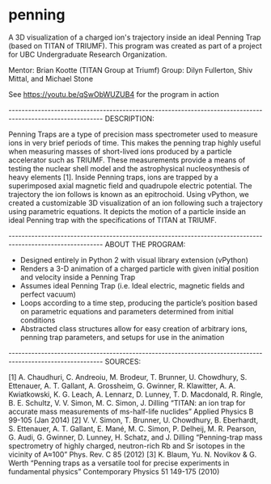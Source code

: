 # penning
A 3D visualization of a charged ion's trajectory inside an ideal Penning Trap (based on TITAN of TRIUMF). This program was created as part of a project for UBC Undergraduate Research Organization.

Mentor: Brian Kootte (TITAN Group at Triumf)
Group: Dilyn Fullerton, Shiv Mittal, and Michael Stone

See  https://youtu.be/qSwObWUZUB4 for the program in action

----------------------------------------­----------------------------------------­---------------------------
DESCRIPTION:

Penning Traps are a type of precision mass spectrometer used to measure ions in very brief periods of time. This makes the penning trap highly useful when measuring masses of short-lived ions produced by a particle accelerator such as TRIUMF. These measurements provide a means of testing the nuclear shell model and the astrophysical nucleosynthesis of heavy elements [1].
Inside Penning traps, ions are trapped by a superimposed axial magnetic field and quadrupole electric potential.
The trajectory the ion follows is known as an epitrochoid. Using vPython, we created a customizable 3D visualization of an ion following such a trajectory using parametric equations. It depicts the motion of a particle inside an ideal Penning trap with the specifications of TITAN at TRIUMF.

----------------------------------------­----------------------------------------­---------------------------
ABOUT THE PROGRAM:

- Designed entirely in Python 2 with visual library extension (vPython)
- Renders a 3-D animation of a charged particle with given initial position and velocity inside a Penning Trap
- Assumes ideal Penning Trap (i.e. Ideal electric, magnetic fields and perfect vacuum)
- Loops according to a time step, producing the particle’s position based on parametric equations and parameters determined from initial conditions
- Abstracted class structures allow for easy creation of arbitrary ions, penning trap parameters, and setups for use in the animation

----------------------------------------­----------------------------------------­---------------------------
SOURCES:

[1] A. Chaudhuri, C. Andreoiu, M. Brodeur, T. Brunner, U. Chowdhury, S. Ettenauer, A. T. Gallant, A. Grossheim, G. Gwinner, R. Klawitter, A. A. Kwiatkowski, K. G. Leach, A. Lennarz, D. Lunney, T. D. Macdonald, R. Ringle, B. E. Schultz, V. V. Simon, M. C. Simon, J. Dilling “TITAN: an ion trap for accurate mass measurements of ms-half-life nuclides” Applied Physics B 99-105 (Jan 2014)
[2] V. V. Simon, T. Brunner, U. Chowdhury, B. Eberhardt, S. Ettenauer, A. T. Gallant, E. Mané, M. C. Simon, P. Delheij, M. R. Pearson, G. Audi, G. Gwinner, D. Lunney, H. Schatz, and J. Dilling “Penning-trap mass spectrometry of highly charged, neutron-rich Rb and Sr isotopes in the vicinity of A≈100” Phys. Rev. C 85 (2012)
[3] K. Blaum, Yu. N. Novikov & G. Werth “Penning traps as a versatile tool for precise experiments in fundamental physics” Contemporary Physics 51 149-175 (2010)
